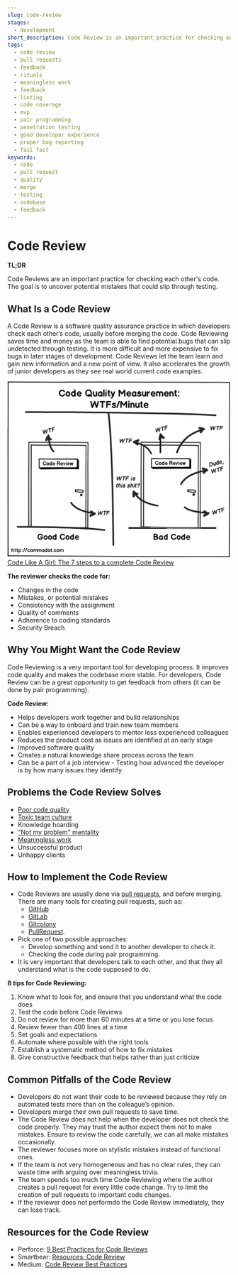 ```yaml
---
slug: code-review
stages:
  - development
short_description: Code Review is an important practice for checking each other's code. The reviewers are other developers from the team. The goal is to uncover potential mistakes that could slip through testing.
tags:
  - code review
  - pull requests
  - feedback
  - rituals
  - meaningless work
  - feedback
  - linting
  - code coverage
  - mvp
  - pair programming
  - penetration testing
  - good developer experience
  - proper bug reporting
  - fail fast
keywords:
  - code
  - pull request
  - quality
  - merge
  - testing
  - codebase
  - feedback
---
```


# Code Review

**TL;DR**

Code Reviews are an important practice for checking each other's code. The goal is to uncover potential mistakes that could slip through testing.

## What Is a Code Review

A Code Review is a software quality assurance practice in which developers check each other’s code, usually before merging the code. Code Reviewing saves time and money as the team is able to find potential bugs that can slip undetected through testing. It is more difficult and more expensive to fix bugs in later stages of development. Code Reviews let the team learn and gain new information and a new point of view. It also accelerates the growth of junior developers as they see real world current code examples.

![Code Review](/files/code_review.png)  
[Code Like A Girl: The 7 steps to a complete Code Review](https://code.likeagirl.io/the-7-steps-to-a-complete-code-review-abdfd39e75f1)

**The reviewer checks the code for:**

- Changes in the code
- Mistakes, or potential mistakes
- Consistency with the assignment
- Quality of comments
- Adherence to coding standards
- Security Breach

## Why You Might Want the Code Review

Code Reviewing is a very important tool for developing process. It improves code quality and makes the codebase more stable. For developers, Code Review can be a great opportunity to get feedback from others (it can be done by pair programming).

**Code Review:**

- Helps developers work together and build relationships
- Can be a way to onboard and train new team members
- Enables experienced developers to mentor less experienced colleagues
- Reduces the product cost as issues are identified at an early stage
- Improved software quality
- Creates a natural knowledge share process across the team
- Can be a part of a job interview - Testing how advanced the developer is by how many issues they identify

## Problems the Code Review Solves

- [Poor code quality](/problems/poor-code-quality)
- [Toxic team culture](/problems/toxic-team-culture)
- Knowledge hoarding
- ["Not my problem" mentality](/problems/not-my-problem-mentality)
- [Meaningless work](/problems/meaningless-work)
- Unsuccessful product
- Unhappy clients

## How to Implement the Code Review

- Code Reviews are usually done via [pull requests](/practices/pull-requests), and before merging. There are many tools for creating pull requests, such as:
  - [GitHub](https://github.com/)
  - [GitLab](https://about.gitlab.com/)
  - [Gitcolony](https://www.gitcolony.com/)
  - [PullRequest](https://www.pullrequest.com/).
- Pick one of two possible approaches:
  - Develop something and send it to another developer to check it.
  - Checking the code during pair programming.
- It is very important that developers talk to each other, and that they all understand what is the code supposed to do.

**8 tips for Code Reviewing:**

1. Know what to look for, and ensure that you understand what the code does
2. Test the code before Code Reviews
3. Do not review for more than 60 minutes at a time or you lose focus
4. Review fewer than 400 lines at a time
5. Set goals and expectations
6. Automate where possible with the right tools
7. Establish a systematic method of how to fix mistakes
8. Give constructive feedback that helps rather than just criticize

## Common Pitfalls of the Code Review

- Developers do not want their code to be reviewed because they rely on automated tests more than on the coleague’s opinion.
- Developers merge their own pull requests to save time.
- The Code Review does not help when the developer does not check the code properly. They may trust the author expect them not to make mistakes. Ensure to review the code carefully, we can all make mistakes occasionally.
- The reviewer focuses more on stylistic mistakes instead of functional ones.
- If the team is not very homogeneous and has no clear rules, they can waste time with arguing over meaningless trivia.
- The team spends too much time Code Reviewing where the author creates a pull request for every little code change. Try to limit the creation of pull requests to important code changes.
- If the reviewer does not performdo the Code Review immediately, they can lose track.

## Resources for the Code Review

- Perforce: [9 Best Practices for Code Reviews](https://www.perforce.com/blog/qac/9-best-practices-code-reviews)
- Smartbear: [Resources: Code Review](https://smartbear.com/learn/code-review/)
- Medium: [Code Review Best Practices](https://medium.com/palantir/code-review-best-practices-19e02780015f)
